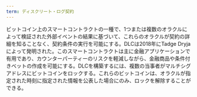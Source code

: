 ```yaml
---
term: ディスクリート・ログ契約
---
```

ビットコイン上のスマートコントラクトの一種で、1つまたは複数のオラクルによって検証された外部イベントの結果に基づいて、これらのオラクルが契約の詳細を知ることなく、契約条件の実行を可能にする。DLCは2018年にTadge Dryjaによって発明された。このスマートコントラクトは主に金融アプリケーションで有用であり、カウンターパーティーのリスクを軽減しながら、金融商品や条件付きベットの作成を可能にする。DLCを構築するには、複数の当事者がマルチシグアドレスにビットコインをロックする。これらのビットコインは、オラクルが指定された時刻に指定された情報を公表した場合にのみ、ロックを解除することができる。